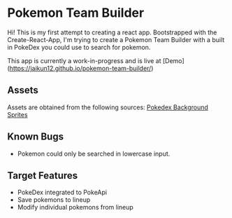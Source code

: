 # Pokemon Team Builder

Hi! This is my first attempt to creating a react app. Bootstrapped with the Create-React-App, I'm trying to create a Pokemon Team Builder with a built in PokeDex you could use to search for pokemon.

This app is currently a work-in-progress and is live at [Demo] (https://jaikun12.github.io/pokemon-team-builder/)

## Assets
Assets are obtained from the following sources:
[Pokedex Background](https://hatirem.deviantart.com/art/Pokedex-template-568334471)
[Sprites](https://pokeapi.co)

## Known Bugs
- Pokemon could only be searched in lowercase input.

## Target Features
- PokeDex integrated to PokeApi
- Save pokemons to lineup
- Modify individual pokemons from lineup